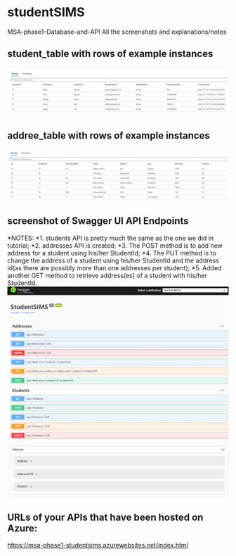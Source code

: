 # studentSIMS
MSA-phase1-Database-and-API
All the screenshots and explanations/notes


## student_table with rows of example instances
![alt text](https://github.com/NicolePoon/studentSIMS/blob/master/images/student_table.JPG)


## addree_table with rows of example instances
![alt text](https://github.com/NicolePoon/studentSIMS/blob/master/images/address_table.JPG)


## screenshot of Swagger UI API Endpoints
*NOTES:
*1. students API is pretty much the same as the one we did in tutorial;
*2. addresses API is created;
*3. The POST method is to add new address for a student using his/her StudentId;
*4. The PUT method is to change the address of a student using his/her StudentId and the address id(as there are possibly more than one addresses per student);
*5. Added another GET method to retrieve address(es) of a student with his/her StudentId.
![alt text](https://github.com/NicolePoon/studentSIMS/blob/master/images/swaggerUI.JPG)


## URLs of your APIs that have been hosted on Azure:
https://msa-phase1-studentsims.azurewebsites.net/index.html
